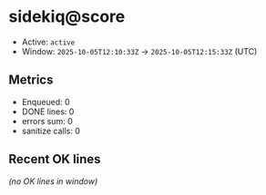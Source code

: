 # sidekiq@score

- Active: `active`
- Window: `2025-10-05T12:10:33Z` → `2025-10-05T12:15:33Z` (UTC)

## Metrics
- Enqueued: 0
- DONE lines: 0
- errors sum: 0
- sanitize calls: 0

## Recent OK lines
_(no OK lines in window)_
